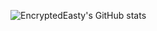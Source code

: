 ![EncryptedEasty's GitHub stats](https://github-readme-stats.vercel.app/api?username=EncryptedEasty&show_icons=true&theme=dark)
